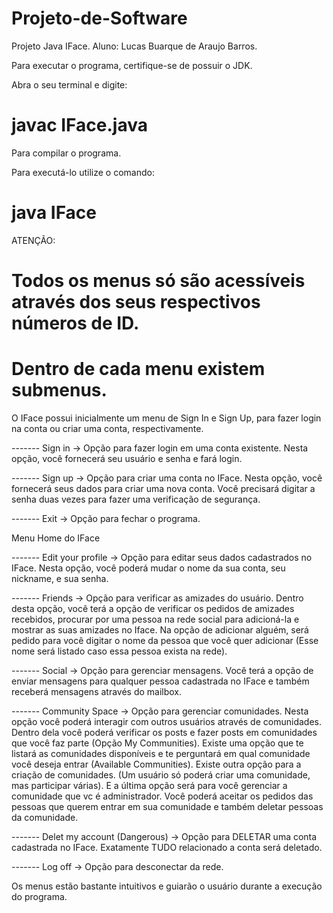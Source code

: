 # Projeto-de-Software
Projeto Java IFace.
Aluno: Lucas Buarque de Araujo Barros.

Para executar o programa, certifique-se de possuir o JDK.

Abra o seu terminal e digite:

# javac IFace.java
Para compilar o programa.

Para executá-lo utilize o comando:
# java IFace

ATENÇÃO:
# Todos os menus só são acessíveis através dos seus respectivos números de ID.
# Dentro de cada menu existem submenus.

O IFace possui inicialmente um menu de Sign In e Sign Up, para fazer login na conta ou criar uma conta, respectivamente.

------- Sign in -> Opção para fazer login em uma conta existente.
Nesta opção, você fornecerá seu usuário e senha e fará login.

------- Sign up -> Opção para criar uma conta no IFace.
Nesta opção, você fornecerá seus dados para criar uma nova conta.
Você precisará digitar a senha duas vezes para fazer uma verificação de segurança.

------- Exit -> Opção para fechar o programa.


Menu Home do IFace

------- Edit your profile -> Opção para editar seus dados cadastrados no IFace.
Nesta opção, você poderá mudar o nome da sua conta, seu nickname, e sua senha.

------- Friends -> Opção para verificar as amizades do usuário.
Dentro desta opção, você terá a opção de verificar os pedidos de amizades recebidos, procurar por uma pessoa na rede social
para adicioná-la e mostrar as suas amizades no Iface.
Na opção de adicionar alguém, será pedido para você digitar o nome da pessoa que você quer adicionar (Esse nome será listado caso essa pessoa exista na rede).

------- Social -> Opção para gerenciar mensagens.
Você terá a opção de enviar mensagens para qualquer pessoa cadastrada no IFace e também receberá mensagens através do mailbox. 

------- Community Space -> Opção para gerenciar comunidades.
Nesta opção você poderá interagir com outros usuários através de comunidades.
Dentro dela você poderá verificar os posts e fazer posts em comunidades que você faz parte (Opção My Communities).
Existe uma opção que te listará as comunidades disponíveis e te perguntará em qual comunidade você deseja entrar (Available Communities).
Existe outra opção para a criação de comunidades. (Um usuário só poderá criar uma comunidade, mas participar várias).
E a última opção será para você gerenciar a comunidade que vc é administrador. Você poderá aceitar os pedidos das pessoas que querem entrar em sua comunidade e também deletar pessoas da comunidade.


------- Delet my account (Dangerous) -> Opção para DELETAR uma conta cadastrada no IFace.
Exatamente TUDO relacionado a conta será deletado.

------- Log off -> Opção para desconectar da rede.

Os menus estão bastante intuitivos e guiarão o usuário durante a execução do programa.
